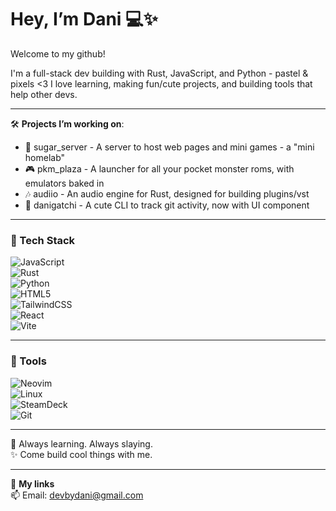 # Hey, I’m Dani 💻✨
Welcome to my github!

I'm a full-stack dev building with Rust, JavaScript, and Python - pastel & pixels <3
I love learning, making fun/cute projects, and building tools that help other devs.

---

🛠️ **Projects I’m working on**:
- 🔗 sugar_server - A server to host web pages and mini games - a "mini homelab"
- 🎮 pkm_plaza - A launcher for all your pocket monster roms, with emulators baked in
- 🎶 audiio - An audio engine for Rust, designed for building plugins/vst
- 👻 danigatchi - A cute CLI to track git activity, now with UI component

---

### 🧰 Tech Stack  
![JavaScript](https://img.shields.io/badge/JavaScript-F7DF1E?style=flat&logo=javascript&logoColor=black)  
![Rust](https://img.shields.io/badge/Rust-000000?style=flat&logo=rust&logoColor=white)  
![Python](https://img.shields.io/badge/Python-3776AB?style=flat&logo=python&logoColor=white)  
![HTML5](https://img.shields.io/badge/HTML5-E34F26?style=flat&logo=html5&logoColor=white)  
![TailwindCSS](https://img.shields.io/badge/Tailwind_CSS-38B2AC?style=flat&logo=tailwind-css&logoColor=white)  
![React](https://img.shields.io/badge/React-61DAFB?style=flat&logo=react&logoColor=black)  
![Vite](https://img.shields.io/badge/Vite-646CFF?style=flat&logo=vite&logoColor=white)

---

### 🔧 Tools  
![Neovim](https://img.shields.io/badge/Neovim-57A143?style=flat&logo=neovim&logoColor=white)  
![Linux](https://img.shields.io/badge/Linux-FCC624?style=flat&logo=linux&logoColor=black)  
![SteamDeck](https://img.shields.io/badge/Steam_Deck-1A1A1A?style=flat&logo=steam&logoColor=white)  
![Git](https://img.shields.io/badge/Git-F05032?style=flat&logo=git&logoColor=white)   

---

🧠 Always learning. Always slaying.  
✨ Come build cool things with me.

---

💬 **My links**  
📫 Email: [devbydani@gmail.com](mailto:devbydani@gmail.com)  
